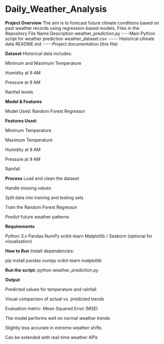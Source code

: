 # Daily_Weather_Analysis

**Project Overview**
The aim is to forecast future climate conditions based on past weather records using regression-based models.
Files in the Repository
File Name	Description
weather_prediction.py	----Main Python script for weather prediction
weather_dataset.csv	----- Historical climate data
README.md	-----Project documentation (this file)

**Dataset**
Historical data includes:

Minimum and Maximum Temperature

Humidity at 9 AM

Pressure at 9 AM

Rainfall levels

**Model & Features**

Model Used: Random Forest Regressor

**Features Used:**

Minimum Temperature

Maximum Temperature

Humidity at 9 AM

Pressure at 9 AM

Rainfall

**Process**
Load and clean the dataset

Handle missing values

Split data into training and testing sets

Train the Random Forest Regressor

Predict future weather patterns

**Requirements**

Python 3.x
Pandas
NumPy
scikit-learn
Matplotlib / Seaborn (optional for visualization)

**How to Run**
Install dependencies:

pip install pandas numpy scikit-learn matplotlib

**Run the script:**
python weather_prediction.py

**Output**

Predicted values for temperature and rainfall

Visual comparison of actual vs. predicted trends

Evaluation metric: Mean Squared Error (MSE)

The model performs well on normal weather trends

Slightly less accurate in extreme weather shifts

Can be extended with real-time weather APIs

